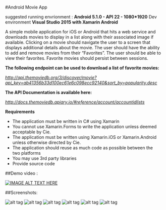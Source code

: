 #Android Movie App

suggested running envrionment : **Android 5.1.0 - API 22 - 1080*1920**   Dev environment **Visual Studio 2015 with Xamarin Android**

A simple mobile application for iOS or Android that hits a web service and downloads movies to display in a list along with their associated image if available. Clicking on a movie should navigate the user to a screen that displays additional details about the movie. The user should have the ability to add and remove movies from their “Favorites”. The user should be able to view their favorites. Favorite movies should persist between sessions.

**The following endpoint can be used to download a list of favorite movies:**

*http://api.themoviedb.org/3/discover/movie?api_key=ab41356b33d100ec61e6c098ecc92140&sort_by=popularity.desc*

**The API Documentation is available here:**

*http://docs.themoviedb.apiary.io/#reference/account/accountidlists*

**Requirements**
- The application must be written in C# using Xamarin
- You cannot use Xamarin.Forms to write the application unless deemed acceptable by Cie.
- The application must be written using Xamarin.iOS or Xamarin.Android unless otherwise directed by Cie.
- The application should reuse as much code as possible between the two platforms
- You may use 3rd party libraries
- Provide source code

##Demo video : 

[![IMAGE ALT TEXT HERE](https://img.youtube.com/vi/B_U0BdIc6Fg/0.jpg)](https://www.youtube.com/watch?v=B_U0BdIc6Fg)


##Screenshots:

![alt tag](/Movies/Screenshots/MovieList1.PNG)
![alt tag](/Movies/Screenshots/MovieList2.PNG)
![alt tag](/Movies/Screenshots/MovieDetail1.PNG)
![alt tag](/Movies/Screenshots/MovieDetail2.PNG)
![alt tag](/Movies/Screenshots/MovieDetailDeleteFromFavorite.PNG)
![alt tag](/Movies/Screenshots/MovieListWithFavorites.PNG)
